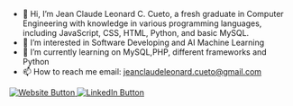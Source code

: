 - 👋 Hi, I’m Jean Claude Leonard C. Cueto, a fresh graduate in Computer Engineering with knowledge in various programming languages, including JavaScript, CSS, HTML, Python, and basic MySQL.
- 👀 I’m interested in Software Developing and AI Machine Learning  
- 🌱 I’m currently learning on MySQL,PHP, different frameworks and Python
- 📫 How to reach me email: jeanclaudeleonard.cueto@gmail.com
  
<a href="https://cueto0725.github.io/CUETO/" target="_blank">
  <img src="https://img.shields.io/badge/Visit%20My%20Website-black?style=for-the-badge" alt="Website Button"/>
</a>
<a href="https://www.linkedin.com/in/jean-claude-leonard-cueto-272029283?utm_source=share&utm_campaign=share_via&utm_content=profile&utm_medium=ios_app" target="_blank">
  <img src="https://img.shields.io/badge/LinkedIn-blue?logo=linkedin&logoColor=white&style=for-the-badge" alt="LinkedIn Button"/>
</a>
